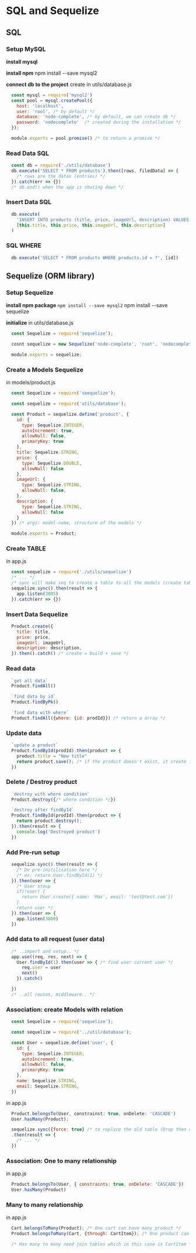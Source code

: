 # SQL and Sequelize

## SQL

### Setup MySQL

**install mysql**

**install npm**
npm install --save mysql2

**connect db to the project**
create in utils/database.js
```js
  const mysql = require('mysql2')
  const pool = mysql.createPool({
    host: 'localhost',
    user: 'rool', /* by default */
    database: 'node-complete', /* by default, we can create db */
    password: 'nodecomplete'  /* created during the installation */
  });

  module.exports = pool.promise() /* to return a promise */
```

### Read Data SQL
```js
  const db = require('./utils/database')
  db.execute('SELECT * FROM products').then([rows, filedData] => {
    /* rows are the datas (entries) */
  }).catch(err => {})
  /* db.end() when the app is shuting down */
```

### Insert Data SQL

```js
  db.execute(
    'INSERT INTO products (title, price, imageUrl, description) VALUES (?, ?, ?, ?)', /* we use the ? to avoid SQL injection Attack */
    [this.title, this.price, this.imageUrl, this.description]
  ) 
```

### SQL WHERE

```js
  db.execute('SELECT * FROM products WHERE products.id = ?', [id])
```

## Sequelize (ORM library)

### Setup Sequelize

**install npm package**
`npm install --save mysql2`
npm install --save sequelize

**initialize**
in  utils/database.js
```js
  const Sequelize = require('sequelize');

  cosnt sequelize = new Sequelize('node-complete', 'root', 'nodecomplete', {dialect: 'mysql', host: 'localhost'}) /* database, username, password */

  module.exports = sequelize;
```

### Create a Models Sequelize
in models/product.js
```js
  const Sequelize = require('seequelize');

  const sequelize = require('utils/database');

  const Product = sequelize.define('product', {
    id: {
      type: Sequelize.INTEGER,
      autoIncrement: true,
      allowNull: false,
      primaryKey: true
    },
    title: Sequelize.STRING,
    price: {
      type: Sequelize.DOUBLE,
      allowNull: false
    },
    imageUrl: {
      type: Sequelize.STRING,
      allowNull: false,
    },
    description: {
      type: Sequelize.STRING,
      allowNull: false
    }
  }) /* args: model-name, structure of the models */

  module.exports = Product;
```

### Create TABLE
in app.js
```js
  const sequelize = require('./utils/sequelize')
  /* ... */
  /* sync will make seq to create a table to all the models (create table if not exist) */
  sequelize.sync().then(result => {
    app.listen(3005)
  }).catch(err => {})

```

### Insert Data Sequelize

```js
  Product.create({
    title: title,
    price: price,
    imageUrl: imageUrl,
    description: description,
  }).then().catch() /* create = build + save */
```

### Read data

```js
  `get all data`
  Product.findAll()

  `find data by id`
  Product.findByPk()

  `find data with where`
  Product.findAll({where: {id: prodId}}) /* return a array */
```

### Update data

```js
  `update a product`
  Product.findById(prodId).then(product => {
    product.title = "New title"
    return product.save(); /* if the product doesn't exist, it create it */
  })
```

### Delete / Destroy product

```js
  `destroy with where condition`
  Product.destroy({/* where condition */})

  `destroy after findById`
  Product.findById(prodId).then(product => {
    return product.destroy();
  }).then(result => {
    console.log('Destroyed product')
  })
```


### Add Pre-run setup
```js
  sequelize.sync().then(result => {
    /* Do pre-initilisation here */
    /* ex: return User.findById(1) */
  }).then(user => {
    /* User steup
    if(!user) {
      return User.create({ name: 'Max', email: 'test@test.com'})
    }
    return user */
  }).then(user => {
    app.listen(3000)
  })
```

### Add data to all request (user data)

```js
  /* ..import and setup.. */
  app.use((req, res, next) => {
    User.findById(1).then(user => { /* find user current user */
      req.user = user
      next()
    }).catch()

  })
  /* ..all routes, middleware.. */
```

### Association: create Models with relation

```js
  const Sequelize = require('sequelize');

  const sequelize = require('../util/database');

  const User = sequelize.define('user', {
    id: {
      type: Sequelize.INTEGER,
      autoIncrement: true,
      allowNull: false,
      primaryKey: true
    },
    name: Sequelize.STRING,
    email: Sequelize.STRING,
  })
```

in app.js
```js
  Product.belongsTo(User, constrainst: true, onDelete: 'CASCADE')
  User.hasMany(Product);

  sequelize.sync({force: true} /* to replace the old table (Drop then create again*/)
  .then(result => {
    /* ... */
  })
```

### Association: One to many relationship
in app.js
```js
  Product.belongsTo(User, { constraints: true, onDelete: 'CASCADE'})
  User.hasMany(Product)
```

### Many to many relationship

in app.js
```js
  Cart.belongsToMany(Product); /* One cart can have many product */
  Product.belongsToMany(Cart, {through: CartItem}); /* One product can be in many cart*/

  /* Has many to many need join tables which in this case is CartItem */
```